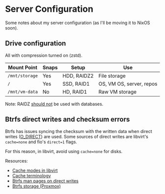 # Server Configuration

Some notes about my server configuration (as I'll be moving it to NixOS soon).

## Drive configuration

All with compression turned on (zstd).

| Mount Point    | Snaps | Setup       | Use                      |
| -------------- | ----- | ----------- | ------------------------ |
| `/mnt/storage` | Yes   | HDD, RAIDZ2 | File storage             |
| `/`            | Yes   | SSD, RAID1  | OS, VM OS, server, repos |
| `/mnt/vm-data` | No    | HD, RAID1   | Raw VM storage           |

Note: RAIDZ [should not][raidz-database] be used with databases.

## Btrfs direct writes and checksum errors

Btrfs has issues syncing the checksum with the written data when direct writes ([O_DIRECT]) are used. Some sources of direct writes are libvirt's `cache=none` and fio's `direct=1` flags.

For this reason, in libvirt, avoid using `cache=none` for disks.

Resources:

- [Cache modes in libvirt]
- [Cache terminology]
- [Btrfs man pages on direct writes][btrfs-checksum]
- [Btrfs storage (Proxmox)][proxmox-btrfs]

[O_DIRECT]: https://man7.org/linux/man-pages/man2/open.2.html
[btrfs-checksum]: https://btrfs.readthedocs.io/en/latest/btrfs-man5.html#checksum-algorithms
[proxmox-btrfs]: https://pve.proxmox.com/wiki/Storage:_BTRFS
[raidz-database]: https://old.reddit.com/r/zfs/comments/shwtbm/deleted_by_user/hvda4wk/
[Cache modes in libvirt]: https://pve.proxmox.com/wiki/Performance_Tweaks#Disk_Cache
[Cache terminology]: https://forum.huawei.com/enterprise/intl/en/thread/differences-between-disk-cache-write-through-and-write-back/667215004455288832?blogId=667215004455288832
